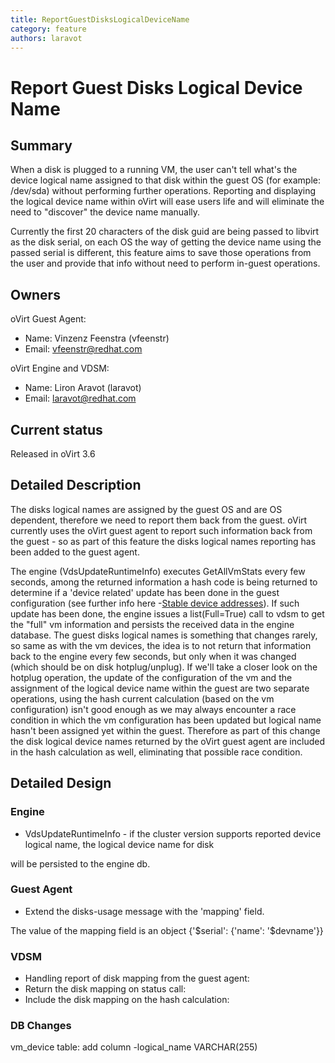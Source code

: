 ```yaml
---
title: ReportGuestDisksLogicalDeviceName
category: feature
authors: laravot
---
```


# Report Guest Disks Logical Device Name

## Summary

When a disk is plugged to a running VM, the user can't tell what's the device logical name assigned to that disk within the guest OS
(for example: /dev/sda) without performing further operations.
Reporting and displaying the logical device name within oVirt will ease users life and will eliminate the need to "discover" the device name manually.

Currently the first 20 characters of the disk guid are being passed to libvirt as the disk serial,
on each OS the way of getting the device name using the passed serial is different,
this feature aims to save those operations from the user and provide that info without need to perform in-guest operations.

## Owners

oVirt Guest Agent:

*   Name: Vinzenz Feenstra (vfeenstr)
*   Email: <vfeenstr@redhat.com>

oVirt Engine and VDSM:

*   Name: Liron Aravot (laravot)
*   Email: <laravot@redhat.com>

## Current status

Released in oVirt 3.6

## Detailed Description

The disks logical names are assigned by the guest OS and are OS dependent, therefore we need to report them back from the guest.
oVirt currently uses the oVirt guest agent to report such information back from the guest -
so as part of this feature the disks logical names reporting has been added to the guest agent.

The engine (VdsUpdateRuntimeInfo) executes GetAllVmStats every few seconds, among the returned information a hash code is being
returned to determine if a 'device related' update has been done in the guest configuration 
(see further info here -[Stable device addresses](/develop/release-management/features/virt/stabledeviceaddresses.html)). If such update has been done, the engine issues a list(Full=True) call to vdsm to get the "full" vm information and persists the received data in the engine database. The guest disks logical names is something that changes rarely, so same as with the vm devices, the idea is to not return that information back to the engine every few seconds, but only when it was changed (which should be on disk hotplug/unplug). If we'll take a closer look on the hotplug operation, the update of the configuration of the vm and the assignment of the logical device name within the guest are two separate operations, using the hash current calculation (based on the vm configuration) isn't good enough as we may always encounter a race condition in which the vm configuration has been updated but logical name hasn't been assigned yet within the guest. Therefore as part of this change the disk logical device names returned by the oVirt guest agent are included in the hash calculation as well, eliminating that possible race condition.

## Detailed Design

### Engine

*   VdsUpdateRuntimeInfo - if the cluster version supports reported device logical name, the logical device name for disk

will be persisted to the engine db.

### Guest Agent

*   Extend the disks-usage message with the 'mapping' field.

The value of the mapping field is an object {'$serial': {'name': '$devname'}}


### VDSM

*   Handling report of disk mapping from the guest agent:
*   Return the disk mapping on status call:
*   Include the disk mapping on the hash calculation:

### DB Changes

vm_device table:
       add column -logical_name VARCHAR(255)
